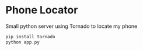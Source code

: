 # Phone Locator
Small python server using Tornado to locate my phone
```bash
pip install tornado
python app.py
```